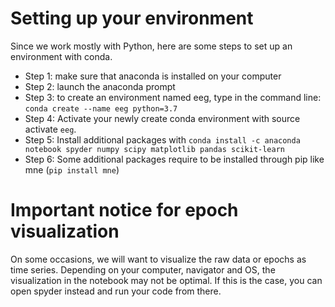 # Setting up your environment

Since we work mostly with Python, here are some steps to set up an environment with conda.

- Step 1: make sure that anaconda is installed on your computer
- Step 2: launch the anaconda prompt
- Step 3: to create an environment named eeg, type in the command line: `conda create --name eeg python=3.7`
- Step 4: Activate your newly create conda environment with source activate `eeg`. 
- Step 5: Install additional packages with `conda install -c anaconda notebook spyder numpy scipy matplotlib pandas scikit-learn`
- Step 6: Some additional packages require to be installed through pip like mne (`pip install mne`)

# Important notice for epoch visualization
On some occasions, we will want to visualize the raw data or epochs as time series. Depending on your computer, navigator and OS, the visualization in the notebook may not be optimal. If this is the case, you can open spyder instead and run your code from there.
